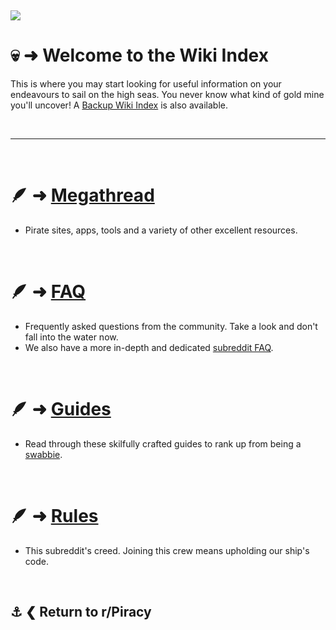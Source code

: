 &nbsp;

![](%%index%%)

# 💀 ➜ Welcome to the Wiki Index
This is where you may start looking for useful information on your endeavours to sail on the high seas. You never know what kind of gold mine you'll uncover! A [Backup Wiki Index](https://notabug.org/TheChumBucket/PiracySubreddit/src/master/wiki) is also available.

&nbsp;

---

&nbsp;

# 🪶 ➜ [**Megathread**](https://www.reddit.com/r/Piracy/wiki/megathread/)
- Pirate sites, apps, tools and a variety of other excellent resources.

&nbsp;

# 🪶 ➜ [**FAQ**](https://www.reddit.com/r/piracy/wiki/faq/)
- Frequently asked questions from the community. Take a look and don't fall into the water now.
- We also have a more in-depth and dedicated [subreddit FAQ](https://www.reddit.com/r/piracy/wiki/subfaq/).

&nbsp;

# 🪶 ➜ [**Guides**](https://www.reddit.com/r/piracy/wiki/guides/)
- Read through these skilfully crafted guides to rank up from being a [swabbie](https://www.google.com/search?q=define+swabbie+pirate).

&nbsp;

# 🪶 ➜ [**Rules**](https://www.reddit.com/r/Piracy/wiki/piracy_rules/)
- This subreddit's creed. Joining this crew means upholding our ship's code.

&nbsp;

⚓ ❮ Return to **r/Piracy**
---